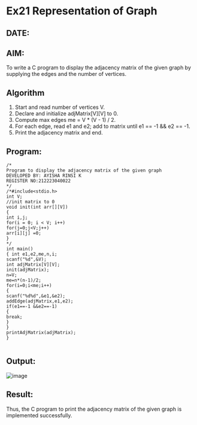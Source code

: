 # Ex21 Representation of Graph
## DATE: 
## AIM:
To write a C program to display the adjacency matrix of the given graph by supplying the edges and the number of vertices.

## Algorithm
1. Start and read number of vertices V.
2. Declare and initialize adjMatrix[V][V] to 0.
3. Compute max edges me = V * (V - 1) / 2.
4. For each edge, read e1 and e2; add to matrix until e1 == -1 && e2 == -1.
5. Print the adjacency matrix and end.
## Program:
```
/*
Program to display the adjacency matrix of the given graph
DEVELOPED BY: AYISHA RINSI K
REGISTER NO:212223040022
*/
/*#include<stdio.h>
int V;
//init matrix to 0
void init(int arr[][V])
{
int i,j;
for(i = 0; i < V; i++)
for(j=0;j<V;j++)
arr[i][j] =0;
}
*/
int main()
{ int e1,e2,me,n,i;
scanf("%d",&V);
int adjMatrix[V][V];
init(adjMatrix);
n=V;
me=n*(n-1)/2;
for(i=0;i<me;i++)
{
scanf("%d%d",&e1,&e2);
addEdge(adjMatrix,e1,e2);
if(e1==-1 &&e2==-1)
{
break;
}
}
printAdjMatrix(adjMatrix);
}


```

## Output:

![image](https://github.com/user-attachments/assets/3d9c12e1-544b-4d2a-b826-514c1667b7f6)


## Result:
Thus, the C program to print the adjacency matrix of the given graph is implemented successfully.
